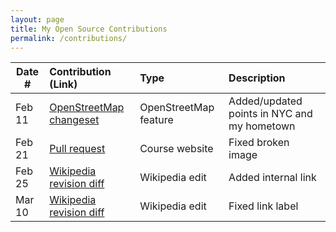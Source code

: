 ```yaml
---
layout: page
title: My Open Source Contributions
permalink: /contributions/
---
```


<!--
Type of the contribution should be "Wikipedia edit", "OpenStreet Map feature", "Documentation", "Course website", "Blog",
"Browser Add-on", etc.

The description should include a brief summary of what you did.

The link should bring us to a public page that shows your contribution. 

Replace the first row with your own contribution. 

-->





| Date #       | Contribution (Link)  | Type  | Description |
|---|:---|:---|:---|
| Feb 11   | [OpenStreetMap changeset](https://www.openstreetmap.org/changeset/147347587) | OpenStreetMap feature |   Added/updated points in NYC and my hometown    |
|  Feb 21   |   [Pull request](https://github.com/joannakl/ossd/pull/92)  |  Course website   |   Fixed broken image   |
|  Feb 25   |  [Wikipedia revision diff](https://en.wikipedia.org/w/index.php?title=Ryan_Bergara&diff=prev&oldid=1210291799)   |  Wikipedia edit   |   Added internal link   |
|  Mar 10   |  [Wikipedia revision diff](https://en.wikipedia.org/w/index.php?title=Michelangelo_(given_name)&diff=prev&oldid=1212890867)   |  Wikipedia edit   |   Fixed link label   |